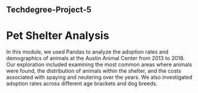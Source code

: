 ## Techdegree-Project-5

# Pet Shelter Analysis

In this module, we used Pandas to analyze the adoption rates and demographics of animals at the Austin Animal Center from 2013 to 2018. 
Our exploration included examining the most common areas where animals were found, the distribution of animals within the shelter, and the costs associated with spaying and neutering over the years. 
We also investigated adoption rates across different age brackets and dog breeds.
